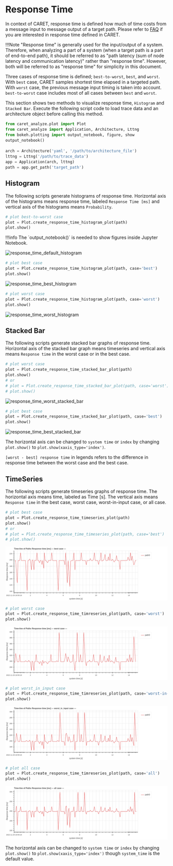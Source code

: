 # Response Time

In context of CARET, response time is defined how much of time costs from a message input to message output of a target path.
Please refer to [FAQ](../../faq/faq.md#how-response-time-is-calculated) if you are interested in response time defined in CARET.

<prettier-ignore-start>
!!!Note
    "Response time" is generally used for the input/output of a system.
    Therefore, when analyzing a part of a system (when a target path is a part of end-to-end path), it should be referred to as "path latency (sum of node latency and communication latency)" rather than "response time".
    However, both will be referred to as "response time" for simplicity in this document.
<prettier-ignore-end>

Three cases of response time is defined; `best-to-worst`, `best`, and `worst`. With `best` case, CARET samples shortest time elapsed in a targeted path. With `worst` case, the previous message input timing is taken into account. `best-to-worst` case includes most of all cases between `best` and `worst`.

This section shows two methods to visualize response time, `Histogram` and `Stacked Bar`.
Execute the following script code to load trace data and an architecture object before calling this method.

```python
from caret_analyze.plot import Plot
from caret_analyze import Application, Architecture, Lttng
from bokeh.plotting import output_notebook, figure, show
output_notebook()

arch = Architecture('yaml', '/path/to/architecture_file')
lttng = Lttng('/path/to/trace_data')
app = Application(arch, lttng)
path = app.get_path('target_path')
```

## Histogram

The following scripts generate histograms of response time. Horizontal axis of the histograms means response time, labeled `Response Time [ms]` and vertical axis of the histograms means `Probability`.

```python
# plot best-to-worst case
plot = Plot.create_response_time_histogram_plot(path)
plot.show()
```

<prettier-ignore-start>
!!!info
    The `output_notebook()` is needed to show figures inside Jupyter Notebook.
<prettier-ignore-end>

![response_time_default_histogram](../../imgs/response_time_default_histogram.png)

```python
# plot best case
plot = Plot.create_response_time_histogram_plot(path, case='best')
plot.show()
```

![response_time_best_histogram](../../imgs/response_time_best_histogram.png)

```python
# plot worst case
plot = Plot.create_response_time_histogram_plot(path, case='worst')
plot.show()
```

![response_time_worst_histogram](../../imgs/response_time_worst_histogram.png)

## Stacked Bar

The following scripts generate stacked bar graphs of response time.
Horizontal axis of the stacked bar graph means timeseries and vertical axis means `Response time` in the worst case or in the best case.

```python
# plot worst case
plot = Plot.create_response_time_stacked_bar_plot(path)
plot.show()
# or
# plot = Plot.create_response_time_stacked_bar_plot(path, case='worst')
# plot.show()
```

![response_time_worst_stacked_bar](../../imgs/response_time_worst_stacked_bar.png)

```python
# plot best case
plot = Plot.create_response_time_stacked_bar_plot(path, case='best')
plot.show()
```

![response_time_best_stacked_bar](../../imgs/response_time_best_stacked_bar.png)

The horizontal axis can be changed to `system time` or `index` by changing `plot.show()` to `plot.show(xaxis_type='index')`.

`[worst - best] response time` in legends refers to the difference in response time between the worst case and the best case.

## TimeSeries

The following scripts generate timeseries graphs of response time. The horizontal axis means time, labeled as Time [s]. The vertical axis means `Response time` in the best case, worst case, worst-in-input case, or all case.

```python
# plot best case
plot = Plot.create_response_time_timeseries_plot(path)
plot.show()
# or
# plot = Plot.create_response_time_timeseries_plot(path, case='best')
# plot.show()
```

![response_time_timeseries_best](../../imgs/response_time_timeseries_best.png)

```python
# plot worst case
plot = Plot.create_response_time_timreseries_plot(path, case='worst')
plot.show()
```

![response_time_timeseries_worst](../../imgs/response_time_timeseries_worst.png)

```python
# plot worst_in_input case
plot = Plot.create_response_time_timreseries_plot(path, case='worst-in-input')
plot.show()
```

![response_time_timeseries_worst_in_input](../../imgs/response_time_timeseries_worst_in_input.png)

```python
# plot all case
plot = Plot.create_response_time_timreseries_plot(path, case='all')
plot.show()
```

![response_time_timeseries_all](../../imgs/response_time_timeseries_all.png)

The horizontal axis can be changed to `system time` or `index` by changing `plot.show()` to `plot.show(xaxis_type='index')` though `system_time` is the default value.